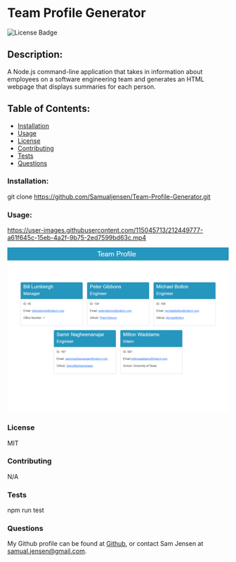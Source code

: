 # Team Profile Generator
![License Badge](https://shields.io/badge/license-MIT-green)
## Description:
A Node.js command-line application that takes in information about employees on a software engineering team and generates an HTML webpage that displays summaries for each person.
## Table of Contents:
* [Installation](#installation)
* [Usage](#usage)
* [License](#license)
* [Contributing](#contributing)
* [Tests](#tests)
* [Questions](#questions)
### Installation:
git clone https://github.com/Samualjensen/Team-Profile-Generator.git
### Usage:
https://user-images.githubusercontent.com/115045713/212449777-a61f645c-15eb-4a2f-9b75-2ed7599bd63c.mp4

![img](./assets/images/team_profile_generator_screenshot.png)
### License
MIT
### Contributing
N/A
### Tests
npm run test
### Questions
My Github profile can be found at [Github](https://github.com/Samauljensen), or contact Sam Jensen at samual.jensen@gmail.com.
